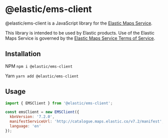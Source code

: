 # @elastic/ems-client

@elastic/ems-client is a JavaScript library for the [Elastic Maps Service](https://www.elastic.co/elastic-maps-service).

This library is intended to be used by Elastic products. Use of the Elastic Maps Service is governed by the [Elastic Maps Service Terms of Service](https://www.elastic.co/elastic-maps-service-terms).


## Installation

NPM
`npm i @elastic/ems-client`

Yarn
`yarn add @elastic/ems-client`

## Usage

```js
import { EMSClient } from '@elastic/ems-client';

const emsClient = new EMSClient({
  kbnVersion: '7.2.0',
  manifestServiceUrl: 'http://catalogue.maps.elastic.co/v7.2/manifest',
  language: 'en'
});
```
